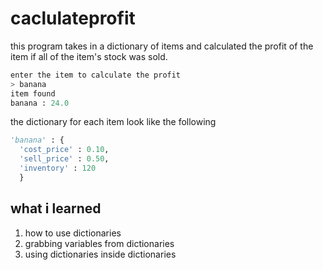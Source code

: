 # caclulateprofit
this program takes in a dictionary of items and calculated the profit of the item if all of the item's stock was sold.
```python
enter the item to calculate the profit
> banana
item found
banana : 24.0
```
the dictionary for each item look like the following
```python
'banana' : {
  'cost_price' : 0.10,
  'sell_price' : 0.50,
  'inventory' : 120
  }
```
## what i learned
1. how to use dictionaries
2. grabbing variables from dictionaries
3. using dictionaries inside dictionaries
